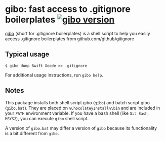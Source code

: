 # gibo: fast access to .gitignore boilerplates [![gibo version][gibo_version]][gibo_package]

[gibo_version]: https://img.shields.io/myget/kai2nenobu/v/gibo.svg?label=gibo
[gibo_package]: https://www.myget.org/feed/kai2nenobu/package/nuget/gibo

[gibo](https://github.com/simonwhitaker/gibo) (short for .gitignore boilerplates) is a shell script to help you easily access .gitignore boilerplates from github.com/github/gitignore

## Typical usage

```console
$ gibo dump Swift Xcode >> .gitignore
```

For additional usage instructions, run `gibo help`.

## Notes

This package installs both shell script gibo (`gibo`) and batch script gibo (`gibo.bat`).
They are placed on `%ChocolateyInstall%\bin` and are included in your `PATH` environment variable.
If you have a bash shell (like `Git Bash`, `MSYS2`), you can execute `gibo` shell script.

A version of `gibo.bat` may differ a version of `gibo` because its functionality is a bit different from `gibo`.

